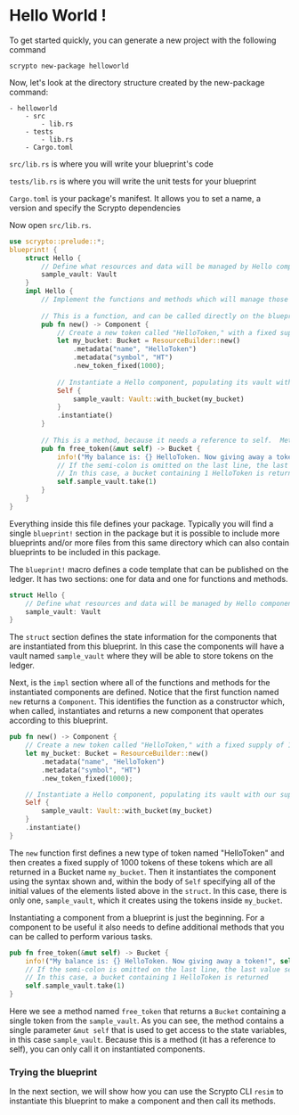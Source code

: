 # Hello World !

To get started quickly, you can generate a new project with the following command

```
scrypto new-package helloworld
```

Now, let's look at the directory structure created by the new-package command:

```
- helloworld
    - src
        - lib.rs
    - tests
        - lib.rs
    - Cargo.toml
```

`src/lib.rs` is where you will write your blueprint's code

`tests/lib.rs` is where you will write the unit tests for your blueprint

`Cargo.toml` is your package's manifest. It allows you to set a name, a version and specify the Scrypto dependencies

Now open `src/lib.rs`.

```rust
use scrypto::prelude::*;
blueprint! { 
    struct Hello { 
        // Define what resources and data will be managed by Hello components 
        sample_vault: Vault 
    }
    impl Hello {
        // Implement the functions and methods which will manage those resources and data
        
        // This is a function, and can be called directly on the blueprint once deployed
        pub fn new() -> Component {
            // Create a new token called "HelloToken," with a fixed supply of 1000, and put that supply into a bucket
            let my_bucket: Bucket = ResourceBuilder::new()
                .metadata("name", "HelloToken")
                .metadata("symbol", "HT")
                .new_token_fixed(1000);
    
            // Instantiate a Hello component, populating its vault with our supply of 1000 HelloToken
            Self {
                sample_vault: Vault::with_bucket(my_bucket)
            }
            .instantiate()
        }
    
        // This is a method, because it needs a reference to self.  Methods can only be called on components
        pub fn free_token(&mut self) -> Bucket {
            info!("My balance is: {} HelloToken. Now giving away a token!", self.sample_vault.amount());
            // If the semi-colon is omitted on the last line, the last value seen is automatically returned
            // In this case, a bucket containing 1 HelloToken is returned
            self.sample_vault.take(1)
        }
    }
}
```

Everything inside this file defines your package. Typically you will find a single `blueprint!` section in the package but it is possible to include more blueprints and/or more files from this same directory which can also contain blueprints to be included in this package.

The `blueprint!` macro defines a code template that can be published on the ledger. It has two sections: one for data and one for functions and methods.

```rust
struct Hello { 
    // Define what resources and data will be managed by Hello components 
    sample_vault: Vault 
}
```

The `struct` section defines the state information for the components that are instantiated from this blueprint. In this case the components will have a vault named `sample_vault` where they will be able to store tokens on the ledger.

Next, is the `impl` section where all of the functions and methods for the instantiated components are defined. Notice that the first function named `new` returns a `Component`. This identifies the function as a constructor which, when called, instantiates and returns a new component that operates according to this blueprint.

```rust
pub fn new() -> Component {
    // Create a new token called "HelloToken," with a fixed supply of 1000, and put that supply into a bucket
    let my_bucket: Bucket = ResourceBuilder::new()
        .metadata("name", "HelloToken")
        .metadata("symbol", "HT")
        .new_token_fixed(1000);

    // Instantiate a Hello component, populating its vault with our supply of 1000 HelloToken
    Self {
        sample_vault: Vault::with_bucket(my_bucket)
    }
    .instantiate()
}
```

The `new` function first defines a new type of token named "HelloToken" and then creates a fixed supply of 1000 tokens of these tokens which are all returned in a Bucket name `my_bucket`. Then it instantiates the component using the syntax shown and, within the body of `Self` specifying all of the initial values of the elements listed above in the `struct`. In this case, there is only one, `sample_vault`, which it creates using the tokens inside `my_bucket`.

Instantiating a component from a blueprint is just the beginning. For a component to be useful it also needs to define additional methods that you can be called to perform various tasks.

```rust
pub fn free_token(&mut self) -> Bucket {
    info!("My balance is: {} HelloToken. Now giving away a token!", self.sample_vault.amount());
    // If the semi-colon is omitted on the last line, the last value seen is automatically returned
    // In this case, a bucket containing 1 HelloToken is returned
    self.sample_vault.take(1)
}
```

Here we see a method named `free_token` that returns a `Bucket` containing a single token from the `sample_vault`. As you can see, the method contains a single parameter `&mut self` that is used to get access to the state variables, in this case `sample_vault`. Because this is a method (it has a reference to self), you can only call it on instantiated components.

### Trying the blueprint

In the next section, we will show how you can use the Scrypto CLI `resim` to instantiate this blueprint to make a component and then call its methods.
